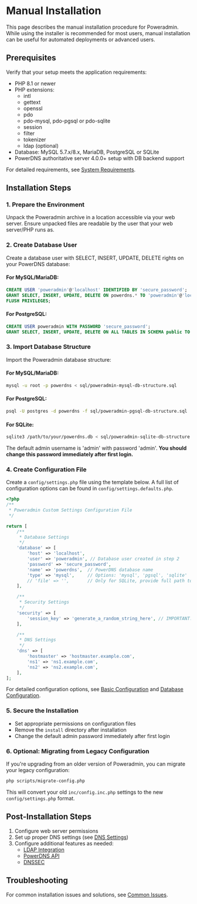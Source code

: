 # Manual Installation

This page describes the manual installation procedure for Poweradmin. While using the installer is recommended for most users, manual installation can be useful for automated deployments or advanced users.

## Prerequisites

Verify that your setup meets the application requirements:

- PHP 8.1 or newer
- PHP extensions:
  - intl
  - gettext
  - openssl
  - pdo
  - pdo-mysql, pdo-pgsql or pdo-sqlite
  - session
  - filter
  - tokenizer
  - ldap (optional)
- Database: MySQL 5.7.x/8.x, MariaDB, PostgreSQL or SQLite
- PowerDNS authoritative server 4.0.0+ setup with DB backend support

For detailed requirements, see [System Requirements](../getting-started/requirements.md).

## Installation Steps

### 1. Prepare the Environment

Unpack the Poweradmin archive in a location accessible via your web server. Ensure unpacked files are readable by the user that your web server/PHP runs as.

### 2. Create Database User

Create a database user with SELECT, INSERT, UPDATE, DELETE rights on your PowerDNS database:

#### For MySQL/MariaDB:
```sql
CREATE USER 'poweradmin'@'localhost' IDENTIFIED BY 'secure_password';
GRANT SELECT, INSERT, UPDATE, DELETE ON powerdns.* TO 'poweradmin'@'localhost';
FLUSH PRIVILEGES;
```

#### For PostgreSQL:
```sql
CREATE USER poweradmin WITH PASSWORD 'secure_password';
GRANT SELECT, INSERT, UPDATE, DELETE ON ALL TABLES IN SCHEMA public TO poweradmin;
```

### 3. Import Database Structure

Import the Poweradmin database structure:

#### For MySQL/MariaDB:
```bash
mysql -u root -p powerdns < sql/poweradmin-mysql-db-structure.sql
```

#### For PostgreSQL:
```bash
psql -U postgres -d powerdns -f sql/poweradmin-pgsql-db-structure.sql
```

#### For SQLite:
```bash
sqlite3 /path/to/your/powerdns.db < sql/poweradmin-sqlite-db-structure.sql
```

The default admin username is 'admin' with password 'admin'. **You should change this password immediately after first login.**

### 4. Create Configuration File

Create a `config/settings.php` file using the template below. A full list of configuration options can be found in `config/settings.defaults.php`.

```php
<?php
/**
 * Poweradmin Custom Settings Configuration File
 */

return [
    /**
     * Database Settings
     */
    'database' => [
        'host' => 'localhost',
        'user' => 'poweradmin', // Database user created in step 2
        'password' => 'secure_password',
        'name' => 'powerdns',  // PowerDNS database name
        'type' => 'mysql',     // Options: 'mysql', 'pgsql', 'sqlite'
        // 'file' => '',       // Only for SQLite, provide full path to database file
    ],

    /**
     * Security Settings
     */
    'security' => [
        'session_key' => 'generate_a_random_string_here', // IMPORTANT: Change this!
    ],

    /**
     * DNS Settings
     */
    'dns' => [
        'hostmaster' => 'hostmaster.example.com',
        'ns1' => 'ns1.example.com',
        'ns2' => 'ns2.example.com',
    ],
];
```

For detailed configuration options, see [Basic Configuration](../configuration/basic.md) and [Database Configuration](../configuration/database.md).

### 5. Secure the Installation

- Set appropriate permissions on configuration files
- Remove the `install` directory after installation
- Change the default admin password immediately after first login

### 6. Optional: Migrating from Legacy Configuration

If you're upgrading from an older version of Poweradmin, you can migrate your legacy configuration:

```bash
php scripts/migrate-config.php
```

This will convert your old `inc/config.inc.php` settings to the new `config/settings.php` format.

## Post-Installation Steps

1. Configure web server permissions
2. Set up proper DNS settings (see [DNS Settings](../configuration/dns-settings.md))
3. Configure additional features as needed:
   - [LDAP Integration](../configuration/ldap.md)
   - [PowerDNS API](../configuration/powerdns-api.md)
   - [DNSSEC](../configuration/dnssec.md)

## Troubleshooting

For common installation issues and solutions, see [Common Issues](../troubleshooting/common-issues.md).